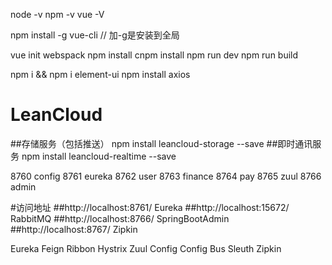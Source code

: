 node -v
npm -v
vue -V

npm install -g vue-cli // 加-g是安装到全局

vue init webspack
npm install
cnpm install
npm run dev
npm run build

npm i && npm i element-ui
npm install axios

# LeanCloud
##存储服务（包括推送）
npm install leancloud-storage --save
##即时通讯服务
npm install leancloud-realtime --save

8760 config
8761 eureka
8762 user
8763 finance
8764 pay
8765 zuul
8766 admin

#访问地址
##http://localhost:8761/    Eureka
##http://localhost:15672/   RabbitMQ
##http://localhost:8766/    SpringBootAdmin
##http://localhost:8767/    Zipkin

Eureka
Feign
Ribbon
Hystrix
Zuul
Config
Config Bus
Sleuth
Zipkin